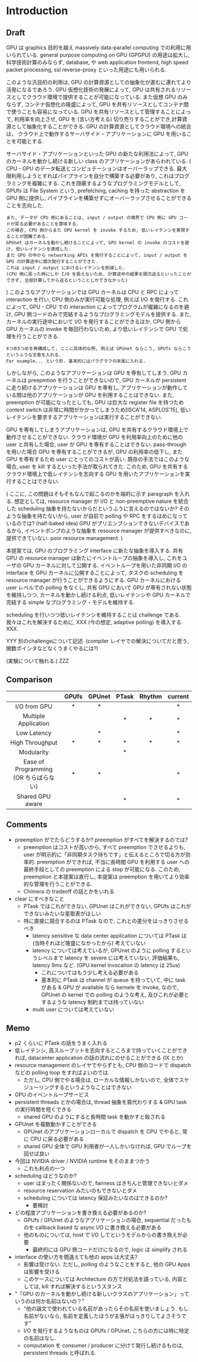 # Introduction

## Draft

GPU は graphics 目的を越え massively data-parallel computing での利用に用いられている.
general purpose computing on GPU (GPGPU) の用途は拡大し,
科学技術計算のみならず, database, や web application frontend,
high speed packet processing, ssl reverse-proxy といった用途にも用いられる.

このような汎目的の利用は, GPU の計算資源としての抽象化が進むに連れてより活発になるであろう.
GPU 仮想化技術の発展によって, GPU は共有されるリソースとしてクラウド環境で提供することが可能になっている.
また仮想 GPU のみならず, コンテナ仮想化の隆盛によって,
GPU を共有リソースとしてコンテナ間で使うことも容易になっている.
GPU を共有リソースとして管理することによって, 利用率を向上させ,
GPU を (言い方考える) 切り売りすることができ,計算資源として抽象化することができる.
GPU の計算資源としてクラウド環境への統合は，
クラウド上で動作するサーバサイド・アプリケーションに GPU を用いることを可能とする.

サーバサイド・アプリケーションといった GPU の新たな利用法によって,
GPU のカーネルを動かし続ける新しい class のアプリケーションがあらわれている.
(
    CPU - GPU のデータ転送とコンピュテーションはオーバーラップできる.
    最大限利用しようとすればパイプラインを自分で構築する必要があり, これはプログラミングを複雑にする.
    これを隠蔽するようなプログラミングモデルとして, GPUfs は File System という, prefetching,
    caching を持った abstraction を GPU 側に提供し, パイプラインを構築せずにオーバーラップさせることができることを志向した.

    また, データが CPU 側にあることは, input / output の境界で CPU 側に GPU コードが戻る必要があることを意味する.
    この場合, CPU 側からまた GPU kernel を invoke するため, 低いレイテンシを実現することが困難である.
    GPUnet はカーネルを動かし続けることによって, GPU kernel の invoke のコストを避け, 低いレイテンシを達成した.
    また GPU の中から networking APIs を発行することによって, input / output を GPU の計算途中に順次発行することができた.
    これは input / output におけるレイテンシを削減した.
    (CPU 側に戻った時にしか I/O を扱えないため, 計算途中の結果を順次送るといったことができず, 全部計算してから送るということしかできなかった)
)
このようなアプリケーションでは GPU カーネルは CPU と RPC によって interaction を行い,
CPU 側のみが実行可能な処理, 例えば I/O を発行する.
これによって, GPU - CPU での interaction によってプログラムが複雑になるのを避け,
GPU 側コードのみで完結するようなプログラミングモデルを提供する.
また, カーネルの実行途中において I/O を発行することができるほか,
CPU 側から GPU カーネルの invoke を毎回行わないため,
より低いレイテンシで GPU で処理を行うことができる.

```
4つめ5つめを再構成して, ここに具体的な例, 例えば GPUnet ならこう, GPUfs ならこうというふうな文章を入れる.
For example... という形. 基本的にはパラグラフの末尾に入れる.
```

しかしながら, このようなアプリケーションは GPU を専有してしまう.
GPU カーネルは preepmtion を行うことができないので,
GPU カーネルが persistent に走り続けるアプリケーションは GPU を専有し,
アプリケーションが動作している間は他のアプリケーションが GPU を利用することはできない.
また, preemption が可能になったとしても, GPU は巨大な register file を持つため context switch は非常に時間がかかってしまうため[ISCA'14, ASPLOS'15],
低いレイテンシを要求するアプリケーションは実行することができない.

GPU を専有してしまうアプリケーションは, GPU を共有するクラウド環境上で動作させることができない.
クラウド環境が GPU を利用率向上のために他の user と共有した場合, user が GPU を専有することはできない.
pass-through を用いた場合 GPU を専有することができるが, GPU の利用率の低下し,
また GPU を専有するため user にとってのコストが高い.
既存の手法ではこのような場合, user を kill するといった手法が取られてきた.
このため, GPU を共有するクラウド環境上で低レイテンシを志向する GPU を用いたアプリケーションを実行することはできない.

(
    ここに, この問題はそもそもなんで起こるのかを端的に示す paragraph を入れる.
    想定としては, resource manager が I/O と non-preemptive nature を統合した
    scheduling 抽象を持たないからだというふうに言えるのではないか?
    そのような抽象を持たないから, user が自前で polling や RPC をするはめになっているのでは?
    (half-baked idea)
    GPU がプリエンプションできないデバイスであるから,
    イベントポンプのような抽象を resource manager が提供すべきなのに, 提供できていない.
    poor resource management.
)

本提案では, GPU のプログラミング interface に新たな抽象を導入する.
共有 GPU の resource manager は新たにイベントループの抽象を導入し,
これをユーザの GPU カーネルに対して公開する.
イベントループを用いた非同期 I/O の interface を GPU カーネルに公開することによって,
タスクの scheduling を resource manager が行うことができるようにする.
GPU カーネルにおける user レベルでの polling をなくし,
共有 GPU において GPU が専有されない状態を維持しつつ,
カーネルを動かし続ける利点,
低いレイテンシや GPU カーネルで完結する simple なプログラミング・モデルを維持する.

scheduling を行いつつ低いレイテンシを維持することは challenge である.
我々はこれを解決するために, XXX (今の想定, adaptive polling) を導入する.
XXX.

YYY 別のchallengeについて記述.
(compiler レイヤでの解決についてだと思う, 関数ポインタなどなくうまくやるには?)

(実験について触れる.)
ZZZ

## Comparison


|   | GPUfs | GPUnet | PTask | Rhythm | current |
| :-: | :-: | :-: | :-: | :-: | :-: |
| I/O from GPU                           | * | * |   |   | * |
| Multiple Application                   |   |   | * | * | * |
| Low Latency                            |   | * |   |   | * |
| High Throughput                        | * | * | * | * | * |
| Modularity                             |   |   | * |   |   |
| Ease of Programming (OR ちらばらない)  | * | * |   |   | * |
| Shared GPU aware                       |   |   | * |   | * |


## Comments

+ preemption がでたらどうするか? preemption がすべてを解決するのでは?
    + preemption はコストが高いから, すべて preemption でさせるよりも, user が明示的に「非同期タスク待ちです」と伝えるところで切る方が効率的. preemption ができれば, 不当に長時間 GPU を利用する user への最終手段としての preemption による stop が可能になる. このため, preemption と本提案は直行し, 本提案は preemption を用いてより効率的な管理を行うことができる.
    + Chimera の tradeoff の話とかをいれる
+ clear にすべきなこと
    + PTask ではこれができない, GPUnet はこれができない, GPUfs はこれができないみたいな星取表がほしい
    + 特に直接に競合するのは PTask なので, これとの差分をはっきりさせるべき
        + latency sensitive な data center application については PTask は(当時それほど隆盛になかったから) 考えていない
        + latency については考えているが, GPUnet のように polling するというレベルまで latency を severe には考えていない, 評価結果も, latency 9ms など. (GPU kernel invocation の latency は 25us)
            + これについてはもう少し考える必要がある
            + 基本的に PTask は channel が queue を持っていて, 中に task がある & GPU が available なら kernele を invoke, なので, GPUnet の kernel での polling のような考え, 及びこれが必要とするような latency 制約までは持っていない
        + multi user については考えていない

## Memo

+ p2 くらいに PTask の話をうまく入れる
+ 低レイテンシ, 高スループットを志向するところまで持っていくことができれば, datacenter application の話の流れにのせることができる (IX とか)
+ resource management のレイヤでやらずとも, CPU 側のコードで dispatch などの polling loop をすればよいのでは.
    + ただし, CPU 側でやる場合は, ローカルな情報しかないので, 全体でスケジューリングするというようなことはできない
+ GPU のイベントループサービス
+ persistent threads とかの場合は, thread 抽象を肩代わりする & GPU task の実行時間を短くできる
    + shared GPU のようにすると長時間 task を動かすと殺される
+ GPUnet を複数動かすことができる
    + GPUnet のアプリケーションローカルで dispatch を CPU でやると, 常に CPU に戻る必要がある
    + shared GPU 全体で GPU 利用者が一人しかいなければ, GPU でループを回せば良い
+ 今回は NVIDIA driver / NVIDIA runtime をそのままつかう
    + これも利点の一つ
+ scheduling はどうなのか?
    + user はまったく関係ないので, fairness はきちんと管理できないとダメ
    + resource reservation みたいのもできないとダメ
    + scheduling については latency 保証みたいなのはできるのか?
        + 要検討
+ どの程度アプリケーションを書き換える必要があるのか?
    + GPUfs / GPUnet のようなアプリケーションの場合, sequential だったものを callback based な async I/O に書き換える必要がある
    + 他のものについては, host で I/O してというモデルからの書き換えが必要
        + 最終的には GPU 側コードだけになるので, logic は simplify される
+ interface の使い方を間違えても他の apps は大丈夫?
    + 影響は受けない. ただし, polling のようなことをすると, 他の GPU Apps は影響を受ける
    + このケースについては Architecture の方で対処法を語っている, 内容としては, kill すれば解決するというスタンス
+ "「GPU のカーネルを動かし続ける新しいクラスのアプリケーション」っていうのは何か名前はないの？"
    + "他の論文で使われている名前があったらその名前を使いましょう. もし名前がないなら, 名前を定義したほうが主張がはっきりしてよさそうです"
    + I/O を発行するようなものは GPUfs / GPUnet, こちらの方には特に特定の名前はなし.
    + computation を consumer / producer に分けて発行し続けるものは, persistent threads と呼ばれる.

